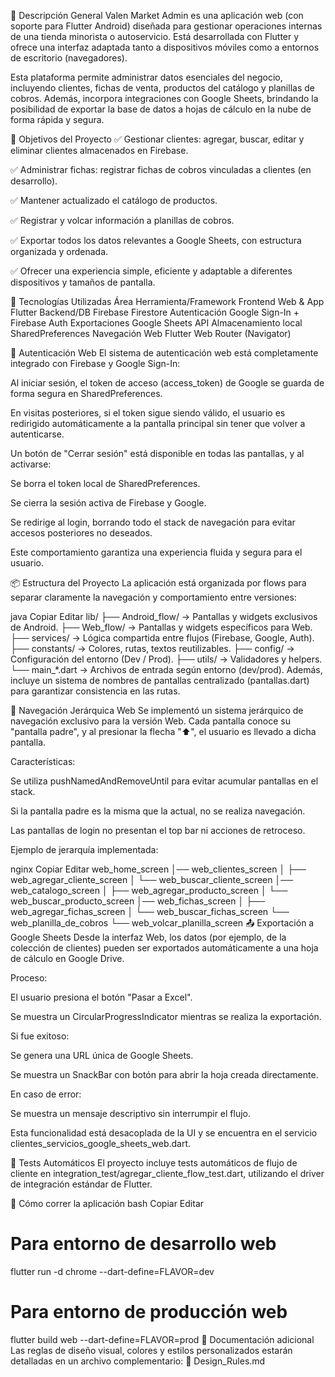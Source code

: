 🧾 Descripción General
Valen Market Admin es una aplicación web (con soporte para Flutter Android) diseñada para gestionar operaciones internas de una tienda minorista o autoservicio. Está desarrollada con Flutter y ofrece una interfaz adaptada tanto a dispositivos móviles como a entornos de escritorio (navegadores).

Esta plataforma permite administrar datos esenciales del negocio, incluyendo clientes, fichas de venta, productos del catálogo y planillas de cobros. Además, incorpora integraciones con Google Sheets, brindando la posibilidad de exportar la base de datos a hojas de cálculo en la nube de forma rápida y segura.

🚀 Objetivos del Proyecto
✅ Gestionar clientes: agregar, buscar, editar y eliminar clientes almacenados en Firebase.

✅ Administrar fichas: registrar fichas de cobros vinculadas a clientes (en desarrollo).

✅ Mantener actualizado el catálogo de productos.

✅ Registrar y volcar información a planillas de cobros.

✅ Exportar todos los datos relevantes a Google Sheets, con estructura organizada y ordenada.

✅ Ofrecer una experiencia simple, eficiente y adaptable a diferentes dispositivos y tamaños de pantalla.

🧰 Tecnologías Utilizadas
Área	Herramienta/Framework
Frontend Web & App	Flutter
Backend/DB	Firebase Firestore
Autenticación	Google Sign-In + Firebase Auth
Exportaciones	Google Sheets API
Almacenamiento local	SharedPreferences
Navegación Web	Flutter Web Router (Navigator)

🔐 Autenticación Web
El sistema de autenticación web está completamente integrado con Firebase y Google Sign-In:

Al iniciar sesión, el token de acceso (access_token) de Google se guarda de forma segura en SharedPreferences.

En visitas posteriores, si el token sigue siendo válido, el usuario es redirigido automáticamente a la pantalla principal sin tener que volver a autenticarse.

Un botón de "Cerrar sesión" está disponible en todas las pantallas, y al activarse:

Se borra el token local de SharedPreferences.

Se cierra la sesión activa de Firebase y Google.

Se redirige al login, borrando todo el stack de navegación para evitar accesos posteriores no deseados.

Este comportamiento garantiza una experiencia fluida y segura para el usuario.

📦 Estructura del Proyecto
La aplicación está organizada por flows para separar claramente la navegación y comportamiento entre versiones:

java
Copiar
Editar
lib/
├── Android_flow/    → Pantallas y widgets exclusivos de Android.
├── Web_flow/        → Pantallas y widgets específicos para Web.
├── services/        → Lógica compartida entre flujos (Firebase, Google, Auth).
├── constants/       → Colores, rutas, textos reutilizables.
├── config/          → Configuración del entorno (Dev / Prod).
├── utils/           → Validadores y helpers.
└── main_*.dart      → Archivos de entrada según entorno (dev/prod).
Además, incluye un sistema de nombres de pantallas centralizado (pantallas.dart) para garantizar consistencia en las rutas.

🔁 Navegación Jerárquica Web
Se implementó un sistema jerárquico de navegación exclusivo para la versión Web. Cada pantalla conoce su "pantalla padre", y al presionar la flecha "⬆️", el usuario es llevado a dicha pantalla.

Características:

Se utiliza pushNamedAndRemoveUntil para evitar acumular pantallas en el stack.

Si la pantalla padre es la misma que la actual, no se realiza navegación.

Las pantallas de login no presentan el top bar ni acciones de retroceso.

Ejemplo de jerarquía implementada:

nginx
Copiar
Editar
web_home_screen
│── web_clientes_screen
│   ├── web_agregar_cliente_screen
│   └── web_buscar_cliente_screen
│── web_catalogo_screen
│   ├── web_agregar_producto_screen
│   └── web_buscar_producto_screen
│── web_fichas_screen
│   ├── web_agregar_fichas_screen
│   └── web_buscar_fichas_screen
└── web_planilla_de_cobros
    └── web_volcar_planilla_screen
📤 Exportación a Google Sheets
Desde la interfaz Web, los datos (por ejemplo, de la colección de clientes) pueden ser exportados automáticamente a una hoja de cálculo en Google Drive.

Proceso:

El usuario presiona el botón "Pasar a Excel".

Se muestra un CircularProgressIndicator mientras se realiza la exportación.

Si fue exitoso:

Se genera una URL única de Google Sheets.

Se muestra un SnackBar con botón para abrir la hoja creada directamente.

En caso de error:

Se muestra un mensaje descriptivo sin interrumpir el flujo.

Esta funcionalidad está desacoplada de la UI y se encuentra en el servicio clientes_servicios_google_sheets_web.dart.

🧪 Tests Automáticos
El proyecto incluye tests automáticos de flujo de cliente en integration_test/agregar_cliente_flow_test.dart, utilizando el driver de integración estándar de Flutter.

🧭 Cómo correr la aplicación
bash
Copiar
Editar
# Para entorno de desarrollo web
flutter run -d chrome --dart-define=FLAVOR=dev

# Para entorno de producción web
flutter build web --dart-define=FLAVOR=prod
📝 Documentación adicional
Las reglas de diseño visual, colores y estilos personalizados estarán detalladas en un archivo complementario:
📄 Design_Rules.md